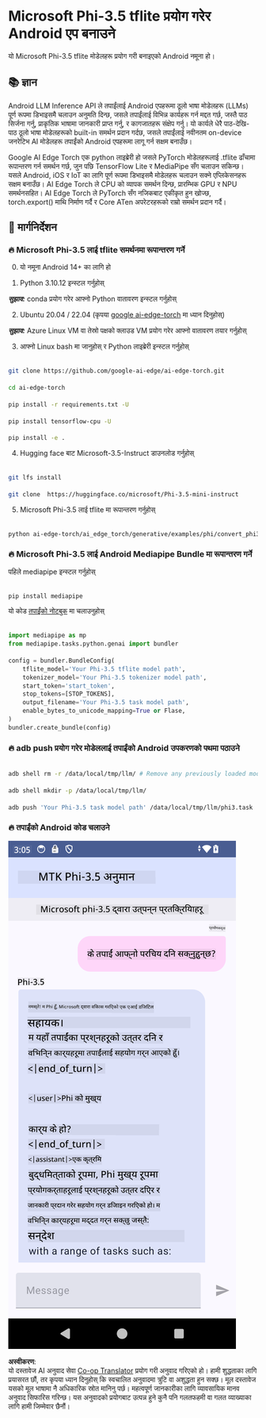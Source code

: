 <!--
CO_OP_TRANSLATOR_METADATA:
{
  "original_hash": "c4fe7f589d179be96a5577b0b8cba6aa",
  "translation_date": "2025-07-17T02:51:32+00:00",
  "source_file": "md/02.Application/01.TextAndChat/Phi3/UsingPhi35TFLiteCreateAndroidApp.md",
  "language_code": "ne"
}
-->
# **Microsoft Phi-3.5 tflite प्रयोग गरेर Android एप बनाउने**

यो Microsoft Phi-3.5 tflite मोडेलहरू प्रयोग गरी बनाइएको Android नमूना हो।

## **📚 ज्ञान**

Android LLM Inference API ले तपाईंलाई Android एपहरूमा ठूलो भाषा मोडेलहरू (LLMs) पूर्ण रूपमा डिभाइसमै चलाउन अनुमति दिन्छ, जसले तपाईंलाई विभिन्न कार्यहरू गर्न मद्दत गर्छ, जस्तै पाठ सिर्जना गर्नु, प्राकृतिक भाषामा जानकारी प्राप्त गर्नु, र कागजातहरू संक्षेप गर्नु। यो कार्यले धेरै पाठ-देखि-पाठ ठूलो भाषा मोडेलहरूको built-in समर्थन प्रदान गर्दछ, जसले तपाईंलाई नवीनतम on-device जनरेटिभ AI मोडेलहरू तपाईंको Android एपहरूमा लागू गर्न सक्षम बनाउँछ।

Google AI Edge Torch एक python लाइब्रेरी हो जसले PyTorch मोडेलहरूलाई .tflite ढाँचामा रूपान्तरण गर्न समर्थन गर्छ, जुन पछि TensorFlow Lite र MediaPipe सँग चलाउन सकिन्छ। यसले Android, iOS र IoT का लागि पूर्ण रूपमा डिभाइसमै मोडेलहरू चलाउन सक्ने एप्लिकेसनहरू सक्षम बनाउँछ। AI Edge Torch ले CPU को व्यापक समर्थन दिन्छ, प्रारम्भिक GPU र NPU समर्थनसहित। AI Edge Torch ले PyTorch सँग नजिकबाट एकीकृत हुन खोज्छ, torch.export() माथि निर्माण गर्दै र Core ATen अपरेटरहरूको राम्रो समर्थन प्रदान गर्दै।

## **🪬 मार्गनिर्देशन**

### **🔥 Microsoft Phi-3.5 लाई tflite समर्थनमा रूपान्तरण गर्ने**

0. यो नमूना Android 14+ का लागि हो

1. Python 3.10.12 इन्स्टल गर्नुहोस्

***सुझाव:*** conda प्रयोग गरेर आफ्नो Python वातावरण इन्स्टल गर्नुहोस्

2. Ubuntu 20.04 / 22.04 (कृपया [google ai-edge-torch](https://github.com/google-ai-edge/ai-edge-torch) मा ध्यान दिनुहोस्)

***सुझाव:*** Azure Linux VM वा तेस्रो पक्षको क्लाउड VM प्रयोग गरेर आफ्नो वातावरण तयार गर्नुहोस्

3. आफ्नो Linux bash मा जानुहोस् र Python लाइब्रेरी इन्स्टल गर्नुहोस्

```bash

git clone https://github.com/google-ai-edge/ai-edge-torch.git

cd ai-edge-torch

pip install -r requirements.txt -U 

pip install tensorflow-cpu -U

pip install -e .

```

4. Hugging face बाट Microsoft-3.5-Instruct डाउनलोड गर्नुहोस्

```bash

git lfs install

git clone  https://huggingface.co/microsoft/Phi-3.5-mini-instruct

```

5. Microsoft Phi-3.5 लाई tflite मा रूपान्तरण गर्नुहोस्

```bash

python ai-edge-torch/ai_edge_torch/generative/examples/phi/convert_phi3_to_tflite.py --checkpoint_path  Your Microsoft Phi-3.5-mini-instruct path --tflite_path Your Microsoft Phi-3.5-mini-instruct tflite path  --prefill_seq_len 1024 --kv_cache_max_len 1280 --quantize True

```

### **🔥 Microsoft Phi-3.5 लाई Android Mediapipe Bundle मा रूपान्तरण गर्ने**

पहिले mediapipe इन्स्टल गर्नुहोस्

```bash

pip install mediapipe

```

यो कोड [तपाईंको नोटबुक](../../../../../../code/09.UpdateSamples/Aug/Android/convert/convert_phi.ipynb) मा चलाउनुहोस्

```python

import mediapipe as mp
from mediapipe.tasks.python.genai import bundler

config = bundler.BundleConfig(
    tflite_model='Your Phi-3.5 tflite model path',
    tokenizer_model='Your Phi-3.5 tokenizer model path',
    start_token='start_token',
    stop_tokens=[STOP_TOKENS],
    output_filename='Your Phi-3.5 task model path',
    enable_bytes_to_unicode_mapping=True or Flase,
)
bundler.create_bundle(config)

```

### **🔥 adb push प्रयोग गरेर मोडेललाई तपाईंको Android उपकरणको पथमा पठाउने**

```bash

adb shell rm -r /data/local/tmp/llm/ # Remove any previously loaded models

adb shell mkdir -p /data/local/tmp/llm/

adb push 'Your Phi-3.5 task model path' /data/local/tmp/llm/phi3.task

```

### **🔥 तपाईंको Android कोड चलाउने**

![demo](../../../../../../translated_images/demo.06d5a4246f057d1be99ffad0cbf22f4ac0c41530774d51ff903cfaa1d3cd3c8e.ne.png)

**अस्वीकरण**:  
यो दस्तावेज AI अनुवाद सेवा [Co-op Translator](https://github.com/Azure/co-op-translator) प्रयोग गरी अनुवाद गरिएको हो। हामी शुद्धताका लागि प्रयासरत छौं, तर कृपया ध्यान दिनुहोस् कि स्वचालित अनुवादमा त्रुटि वा अशुद्धता हुन सक्छ। मूल दस्तावेज यसको मूल भाषामा नै अधिकारिक स्रोत मानिनु पर्छ। महत्वपूर्ण जानकारीका लागि व्यावसायिक मानव अनुवाद सिफारिस गरिन्छ। यस अनुवादको प्रयोगबाट उत्पन्न हुने कुनै पनि गलतफहमी वा गलत व्याख्याका लागि हामी जिम्मेवार छैनौं।